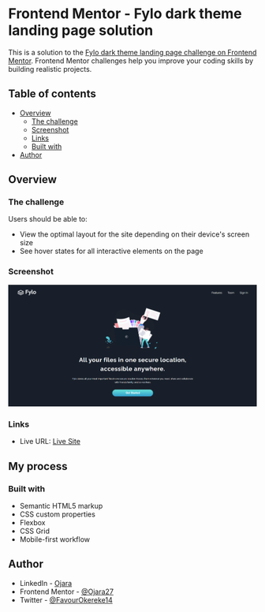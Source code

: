 # Frontend Mentor - Fylo dark theme landing page solution

This is a solution to the [Fylo dark theme landing page challenge on Frontend Mentor](https://www.frontendmentor.io/challenges/fylo-dark-theme-landing-page-5ca5f2d21e82137ec91a50fd). Frontend Mentor challenges help you improve your coding skills by building realistic projects. 

## Table of contents

- [Overview](#overview)
  - [The challenge](#the-challenge)
  - [Screenshot](#screenshot)
  - [Links](#links)
  - [Built with](#built-with)
- [Author](#author)


## Overview

### The challenge

Users should be able to:
- View the optimal layout for the site depending on their device's screen size
- See hover states for all interactive elements on the page

### Screenshot

![](./design/Screenshot.png)


### Links

- Live URL: [Live Site](https://fylo-dark-theme-frontendmentor-ojara.netlify.app/)


## My process

### Built with

- Semantic HTML5 markup
- CSS custom properties
- Flexbox
- CSS Grid
- Mobile-first workflow


## Author

- LinkedIn - [Ojara](https://www.linkedin.com/in/okereke-favour-230234198)
- Frontend Mentor - [@Ojara27](https://www.frontendmentor.io/profile/Ojara27)
- Twitter - [@FavourOkereke14](https://twitter.com/FavourOkereke14)
